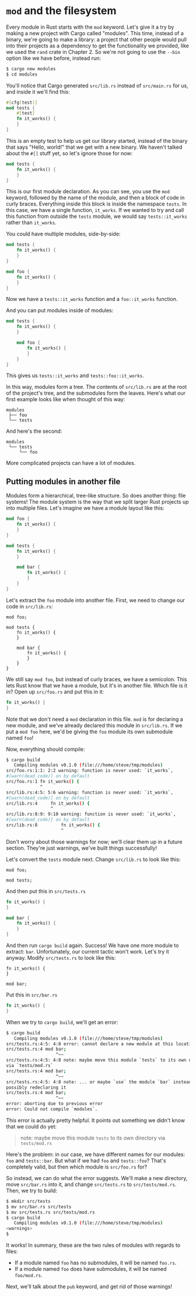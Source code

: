 # `mod` and the filesystem

Every module in Rust starts with the `mod` keyword. Let's give it a try by
making a new project with Cargo called "modules". This time, instead of a
binary, we're going to make a library: a project that other people would pull
into their projects as a dependency to get the functionality we provided, like
we used the `rand` crate in Chapter 2. So we're not going to use the `--bin`
option like we have before, instead run:

```bash
$ cargo new modules
$ cd modules
```

You'll notice that Cargo generated `src/lib.rs` instead of `src/main.rs` for
us, and inside it we'll find this:

```rust
#[cfg(test)]
mod tests {
    #[test]
    fn it_works() {
    }
}
```

This is an empty test to help us get our library started, instead of the binary
that says "Hello, world!" that we get with a new binary. We haven't talked
about the `#[]` stuff yet, so let's ignore those for now:

```rust
mod tests {
    fn it_works() {
    }
}
```

This is our first module declaration. As you can see, you use the `mod`
keyword, followed by the name of the module, and then a block of code in curly
braces. Everything inside this block is inside the namespace `tests`. In this
case, we have a single function, `it_works`. If we wanted to try and call this
function from outside the `tests` module, we would say `tests::it_works` rather
than `it_works`.

You could have multiple modules, side-by-side:

```rust
mod tests {
    fn it_works() {
    }
}

mod foo {
    fn it_works() {
    }
}
```

Now we have a `tests::it_works` function and a `foo::it_works` function.

And you can put modules inside of modules:

```rust
mod tests {
    fn it_works() {
    }

    mod foo {
        fn it_works() {
        }
    }
}
```

This gives us `tests::it_works` and `tests::foo::it_works`.

In this way, modules form a tree. The contents of `src/lib.rs` are at the root
of the project's tree, and the submodules form the leaves. Here's what our
first example looks like when thought of this way:

```text
modules
 ├── foo
 └── tests
```

And here's the second:

```text
modules
 └── tests
     └── foo
```

More complicated projects can have a lot of modules.

## Putting modules in another file

Modules form a hierarchical, tree-like structure. So does another thing:
file systems! The module system is the way that we split larger Rust projects up
into multiple files. Let's imagine we have a module layout like this:

```rust
mod foo {
    fn it_works() {
    }
}

mod tests {
    fn it_works() {
    }

    mod bar {
        fn it_works() {
        }
    }
}
```

Let's extract the `foo` module into another file. First, we need to change our
code in `src/lib.rs`:

```rust,ignore
mod foo;

mod tests {
    fn it_works() {
    }

    mod bar {
        fn it_works() {
        }
    }
}
```

We still say `mod foo`, but instead of curly braces, we have a semicolon. This
lets Rust know that we have a module, but it's in another file. Which file is
it in? Open up `src/foo.rs` and put this in it:

```rust
fn it_works() {
}
```

Note that we don't need a `mod` declaration in this file. `mod` is for declaring
a new module, and we've already declared this module in `src/lib.rs`. If we put
a `mod foo` here, we'd be giving the `foo` module its own submodule named `foo`!

Now, everything should compile:

```bash
$ cargo build
   Compiling modules v0.1.0 (file:///home/steve/tmp/modules)
src/foo.rs:1:1: 2:2 warning: function is never used: `it_works`,
#[warn(dead_code)] on by default
src/foo.rs:1 fn it_works() {
             ^
src/lib.rs:4:5: 5:6 warning: function is never used: `it_works`,
#[warn(dead_code)] on by default
src/lib.rs:4     fn it_works() {
                 ^
src/lib.rs:8:9: 9:10 warning: function is never used: `it_works`,
#[warn(dead_code)] on by default
src/lib.rs:8         fn it_works() {
                     ^
```

Don't worry about those warnings for now; we'll clear them up in a future
section. They're just warnings, we've built things successfully!

Let's convert the `tests` module next. Change `src/lib.rs` to look like this:

```rust,ignore
mod foo;

mod tests;
```

And then put this in `src/tests.rs`

```rust
fn it_works() {
}

mod bar {
    fn it_works() {
    }
}
```

And then run `cargo build` again. Success! We have one more module to extract:
`bar`. Unfortunately, our current tactic won't work. Let's try it anyway. Modify
`src/tests.rs` to look like this:

```rust,ignore
fn it_works() {
}

mod bar;
```

Put this in `src/bar.rs`

```rust
fn it_works() {
}
```

When we try to `cargo build`, we'll get an error:

```bash
$ cargo build
   Compiling modules v0.1.0 (file:///home/steve/tmp/modules)
src/tests.rs:4:5: 4:8 error: cannot declare a new module at this location
src/tests.rs:4 mod bar;
                   ^~~
src/tests.rs:4:5: 4:8 note: maybe move this module `tests` to its own directory
via `tests/mod.rs`
src/tests.rs:4 mod bar;
                   ^~~
src/tests.rs:4:5: 4:8 note: ... or maybe `use` the module `bar` instead of
possibly redeclaring it
src/tests.rs:4 mod bar;
                   ^~~
error: aborting due to previous error
error: Could not compile `modules`.
```

This error is actually pretty helpful. It points out something we didn't know
that we could do yet:

> note: maybe move this module `tests` to its own directory via `tests/mod.rs`

Here's the problem: in our case, we have different names for our modules: `foo`
and `tests::bar`. But what if we had `foo` and `tests::foo`? That's completely
valid, but then which module is `src/foo.rs` for?

So instead, we can do what the error suggests. We'll make a new directory,
move `src/bar.rs` into it, and change `src/tests.rs` to `src/tests/mod.rs`.
Then, we try to build:

```bash
$ mkdir src/tests
$ mv src/bar.rs src/tests
$ mv src/tests.rs src/tests/mod.rs
$ cargo build
   Compiling modules v0.1.0 (file:///home/steve/tmp/modules)
<warnings>
$
```

It works! In summary, these are the two rules of modules with regards to files:

* If a module named `foo` has no submodules, it will be named `foo.rs`.
* If a module named `foo` does have submodules, it will be named `foo/mod.rs`.

Next, we'll talk about the `pub` keyword, and get rid of those warnings!
